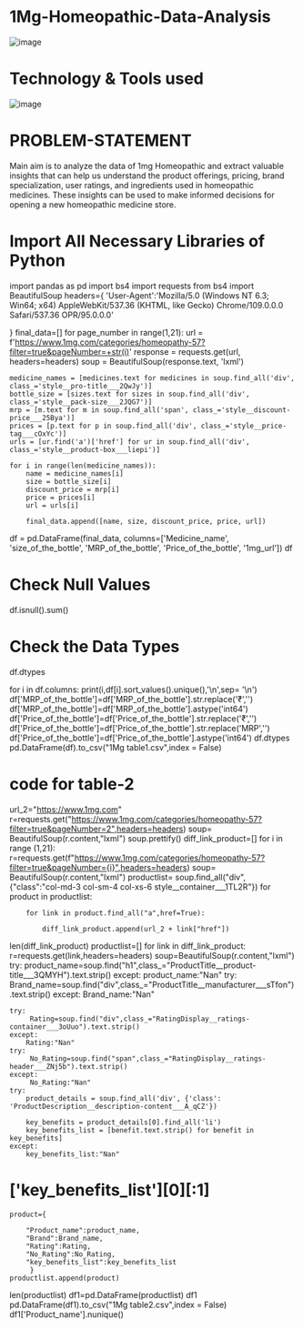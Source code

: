 # 1Mg-Homeopathic-Data-Analysis
![image](https://github.com/Sudhansu352010/1Mg-Homeopathic-Data-Analysis/assets/131376814/6dd2a233-22ce-4678-b4dd-23a80c07bfcd)





# Technology & Tools  used
![image](https://github.com/Sudhansu352010/1Mg-Homeopathic-Data-Analysis/assets/131376814/1d4cac22-bcd3-4990-b918-d739138c9396)




# PROBLEM-STATEMENT
Main aim is to analyze the data of 1mg Homeopathic and extract valuable insights that can help us understand the product offerings, pricing, brand specialization, user ratings, and ingredients used in homeopathic medicines. These insights can be used to make informed decisions for opening a new homeopathic medicine store.


# Import All Necessary Libraries of Python
import pandas as pd
import bs4
import requests
from bs4 import BeautifulSoup
headers={
    'User-Agent':'Mozilla/5.0 (Windows NT 6.3; Win64; x64) AppleWebKit/537.36 (KHTML, like Gecko) Chrome/109.0.0.0 Safari/537.36 OPR/95.0.0.0'

}
final_data=[]
for page_number in range(1,21):
    url = f'https://www.1mg.com/categories/homeopathy-57?filter=true&pageNumber=+str(i)'
    response = requests.get(url, headers=headers)
    soup = BeautifulSoup(response.text, 'lxml')
    
    medicine_names = [medicines.text for medicines in soup.find_all('div', class_='style__pro-title___2QwJy')]
    bottle_size = [sizes.text for sizes in soup.find_all('div', class_='style__pack-size___2JQG7')]
    mrp = [m.text for m in soup.find_all('span', class_='style__discount-price___25Bya')]
    prices = [p.text for p in soup.find_all('div', class_='style__price-tag___cOxYc')]
    urls = [ur.find('a')['href'] for ur in soup.find_all('div', class_='style__product-box___liepi')]
    
    for i in range(len(medicine_names)):
        name = medicine_names[i]
        size = bottle_size[i]
        discount_price = mrp[i]
        price = prices[i]
        url = urls[i]
        
        final_data.append([name, size, discount_price, price, url])

df = pd.DataFrame(final_data, columns=['Medicine_name', 'size_of_the_bottle', 'MRP_of_the_bottle', 'Price_of_the_bottle', '1mg_url'])
df
# Check Null Values
df.isnull().sum()

# Check the Data Types
df.dtypes

for i in df.columns:
    print(i,df[i].sort_values().unique(),'\n',sep= '\n')
df['MRP_of_the_bottle']=df['MRP_of_the_bottle'].str.replace('₹','')
df['MRP_of_the_bottle']=df['MRP_of_the_bottle'].astype('int64')
df['Price_of_the_bottle']=df['Price_of_the_bottle'].str.replace('₹','')
df['Price_of_the_bottle']=df['Price_of_the_bottle'].str.replace('MRP','')
df['Price_of_the_bottle']=df['Price_of_the_bottle'].astype('int64')
df.dtypes
pd.DataFrame(df).to_csv("1Mg table1.csv",index = False)

# code for table-2
url_2="https://www.1mg.com"
r=requests.get("https://www.1mg.com/categories/homeopathy-57?filter=true&pageNumber=2",headers=headers)
soup= BeautifulSoup(r.content,"lxml")
soup.prettify()
diff_link_product=[]
for i in range (1,21):
    r=requests.get(f"https://www.1mg.com/categories/homeopathy-57?filter=true&pageNumber={i}",headers=headers)
    soup= BeautifulSoup(r.content,"lxml")
    productlist= soup.find_all("div",{"class":"col-md-3 col-sm-4 col-xs-6 style__container___1TL2R"})
    for product in productlist:
        
        for link in product.find_all("a",href=True):
            
            diff_link_product.append(url_2 + link["href"])
len(diff_link_product)
productlist=[]
for link in diff_link_product:
    r=requests.get(link,headers=headers)
    soup=BeautifulSoup(r.content,"lxml")
    try:
        product_name=soup.find("h1",class_="ProductTitle__product-title___3QMYH").text.strip()
    except:
        product_name:"Nan"
    try:    
        Brand_name=soup.find("div",class_="ProductTitle__manufacturer___sTfon").text.strip()
    except:
        Brand_name:"Nan"
        
    try:
         Rating=soup.find("div",class_="RatingDisplay__ratings-container___3oUuo").text.strip()
    except:
        Rating:"Nan"
    try:
         No_Rating=soup.find("span",class_="RatingDisplay__ratings-header___ZNj5b").text.strip()
    except:
         No_Rating:"Nan"
    try:
        product_details = soup.find_all('div', {'class': 'ProductDescription__description-content___A_qCZ'})

        key_benefits = product_details[0].find_all('li')
        key_benefits_list = [benefit.text.strip() for benefit in key_benefits]
    except:
        key_benefits_list:"Nan"
        
#     ['key_benefits_list'][0][:1]

           
    product={
        
        "Product_name":product_name,
        "Brand":Brand_name,
        "Rating":Rating,
        "No_Rating":No_Rating,
        "key_benefits_list":key_benefits_list
         }
    productlist.append(product)
len(productlist)
df1=pd.DataFrame(productlist)
df1
pd.DataFrame(df1).to_csv("1Mg table2.csv",index = False)
df1['Product_name'].nunique()
